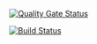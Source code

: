 [![Quality Gate Status](https://sonarcloud.io/api/project_badges/measure?project=kulichen_lab3&metric=alert_status)](https://sonarcloud.io/dashboard?id=kulichen_lab3)



[![Build Status](https://travis-ci.org/kulichen/lab3.svg?branch=master)](https://travis-ci.org/kulichen/lab3)
